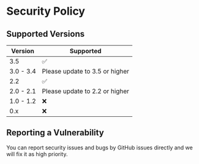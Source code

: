 # Security Policy

## Supported Versions

| Version | Supported          |
| ------- | ------------------ |
| 3.5   | :white_check_mark: |
| 3.0 - 3.4   | Please update to 3.5 or higher |
| 2.2 | :white_check_mark: |
| 2.0 - 2.1 | Please update to 2.2 or higher |
| 1.0 - 1.2   | :x:                |
| 0.x   | :x:                |

## Reporting a Vulnerability

You can report security issues and bugs by GitHub issues directly and we will fix it as high priority.
